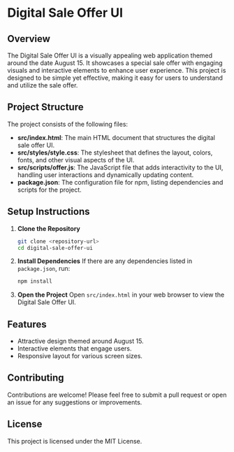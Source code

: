 # Digital Sale Offer UI

## Overview
The Digital Sale Offer UI is a visually appealing web application themed around the date August 15. It showcases a special sale offer with engaging visuals and interactive elements to enhance user experience. This project is designed to be simple yet effective, making it easy for users to understand and utilize the sale offer.

## Project Structure
The project consists of the following files:

- **src/index.html**: The main HTML document that structures the digital sale offer UI.
- **src/styles/style.css**: The stylesheet that defines the layout, colors, fonts, and other visual aspects of the UI.
- **src/scripts/offer.js**: The JavaScript file that adds interactivity to the UI, handling user interactions and dynamically updating content.
- **package.json**: The configuration file for npm, listing dependencies and scripts for the project.

## Setup Instructions
1. **Clone the Repository**
   ```bash
   git clone <repository-url>
   cd digital-sale-offer-ui
   ```

2. **Install Dependencies**
   If there are any dependencies listed in `package.json`, run:
   ```bash
   npm install
   ```

3. **Open the Project**
   Open `src/index.html` in your web browser to view the Digital Sale Offer UI.

## Features
- Attractive design themed around August 15.
- Interactive elements that engage users.
- Responsive layout for various screen sizes.

## Contributing
Contributions are welcome! Please feel free to submit a pull request or open an issue for any suggestions or improvements.

## License
This project is licensed under the MIT License.